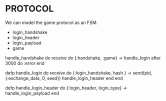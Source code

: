 PROTOCOL
========


We can model the game protocol as an FSM.

* login_handshake
* login_header
* login_payload
* game


handle_handshake do
receive do
  {:handshake, :game} -> handle_login
after 3000 do
  :error
end


defp handle_login do
  receive do
    {:login_handshake, hash } ->
      send(pid, {:exchange_data, 0, seed})
      handle_login_header
  end
end

defp handle_login_header do
  {:login_header, login_type} ->
    handle_login_payload
end



